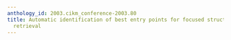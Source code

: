 ```yaml
---
anthology_id: 2003.cikm_conference-2003.80
title: Automatic identification of best entry points for focused structured document
  retrieval
---
```

